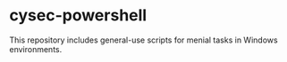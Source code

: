 # cysec-powershell
This repository includes general-use scripts for menial tasks in Windows environments.
